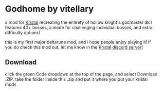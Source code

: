 # Godhome by vitellary

a mod for [Kristal](https://github.com/KristalTeam/Kristal) recreating the entirety of hollow knight's godmaster dlc! features 40+ bosses, a mode for challenging individual bosses, and extra difficulty options!

this is my first major deltarune mod, and i hope people enjoy playing it! if you do check this mod out, let me know in the [Kristal discord server](https://discord.gg/8ZGuKXJE2C)!

## Download

click the green Code dropdown at the top of the page, and select Download .ZIP. take the folder inside this .zip and put it where you put your kristal mods
